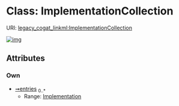 
# Class: ImplementationCollection



URI: [legacy_cogat_linkml:ImplementationCollection](https://w3id.org/rwblair/legacy-cogat-linkml/ImplementationCollection)


[![img](https://yuml.me/diagram/nofunky;dir:TB/class/[Implementation]<entries%200..*-++[ImplementationCollection],[Implementation])](https://yuml.me/diagram/nofunky;dir:TB/class/[Implementation]<entries%200..*-++[ImplementationCollection],[Implementation])

## Attributes


### Own

 * [➞entries](implementationCollection__entries.md)  <sub>0..\*</sub>
     * Range: [Implementation](Implementation.md)

